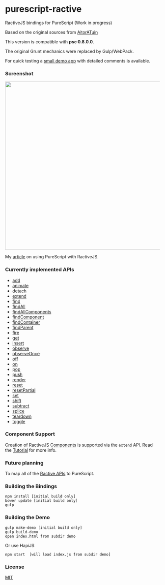 
# purescript-ractive

RactiveJS bindings for PureScript (Work in progress)

Based on the original sources from <a href="https://github.com/AitorATuin/purescript-ractive" target="_blank">AitorATuin</a>

This version is compatible with **psc 0.8.0.0**.

The original Grunt mechanics were replaced by Gulp/WebPack.

For quick testing a <a href="https://github.com/brakmic/purescript-ractive/blob/master/demo/scripts/app.purs">small demo app</a> with detailed comments is available.

### Screenshot
<img src="http://fs5.directupload.net/images/160108/v6ohn28m.png" width="741" height="547">

My <a href="http://blog.brakmic.com/webapps-with-purescript-and-ractivejs/" target="_blank">article</a> on using PureScript with RactiveJS.

### Currently implemented APIs

- <a href="http://docs.ractivejs.org/latest/ractive-add" target="_blank">add</a>
- <a href="http://docs.ractivejs.org/latest/ractive-animate" target="_blank">animate</a>
- <a href="http://docs.ractivejs.org/latest/ractive-detach" target="_blank">detach</a>
- <a href="http://docs.ractivejs.org/latest/ractive-extend" target="_blank">extend</a>
- <a href="http://docs.ractivejs.org/latest/ractive-find" target="_blank">find</a>
- <a href="http://docs.ractivejs.org/latest/ractive-findall" target="_blank">findAll</a>
- <a href="http://docs.ractivejs.org/latest/ractive-findallcomponents" target="_blank">findAllComponents</a>
- <a href="http://docs.ractivejs.org/latest/ractive-findcomponent" target="_blank">findComponent</a>
- <a href="http://docs.ractivejs.org/latest/ractive-findcontainer" target="_blank">findContainer</a>
- <a href="http://docs.ractivejs.org/latest/ractive-findparent" target="_blank">findParent</a>
- <a href="http://docs.ractivejs.org/latest/ractive-fire" target="_blank">fire</a>
- <a href="http://docs.ractivejs.org/latest/ractive-get" target="_blank">get</a>
- <a href="http://docs.ractivejs.org/latest/ractive-insert" target="_blank">insert</a>
- <a href="http://docs.ractivejs.org/latest/ractive-observe" target="_blank">observe</a>
- <a href="http://docs.ractivejs.org/latest/ractive-observeonce" target="_blank">observeOnce</a>
- <a href="http://docs.ractivejs.org/latest/ractive-off" target="_blank">off</a>
- <a href="http://docs.ractivejs.org/latest/ractive-on" target="_blank">on</a>
- <a href="http://docs.ractivejs.org/latest/ractive-pop" target="_blank">pop</a>
- <a href="http://docs.ractivejs.org/latest/ractive-push" target="_blank">push</a>
- <a href="http://docs.ractivejs.org/latest/ractive-render" target="_blank">render</a>
- <a href="http://docs.ractivejs.org/latest/ractive-reset" target="_blank">reset</a>
- <a href="http://docs.ractivejs.org/latest/ractive-resetpartial" target="_blank">resetPartial</a>
- <a href="http://docs.ractivejs.org/latest/ractive-set" target="_blank">set</a>
- <a href="http://docs.ractivejs.org/latest/ractive-shift" target="_blank">shift</a>
- <a href="http://docs.ractivejs.org/latest/ractive-subtract" target="_blank">subtract</a>
- <a href="http://docs.ractivejs.org/latest/ractive-splice" target="_blank">splice</a>
- <a href="http://docs.ractivejs.org/latest/ractive-teardown" target="_blank">teardown</a>
- <a href="http://docs.ractivejs.org/latest/ractive-toggle" target="_blank">toggle</a>

### Component Support

Creation of RactiveJS <a href="http://docs.ractivejs.org/latest/components" target="_blank">Components</a> is supported via the `extend` API. Read the <a href="https://github.com/brakmic/purescript-ractive/blob/master/tutorials/COMPONENTS.md">Tutorial</a> for more info.

### Future planning

To map all of the <a href="http://docs.ractivejs.org/latest/get-started" target="_blank">Ractive APIs</a> to PureScript.

### Building the Bindings

```
npm install [initial build only]
bower update [initial build only]
gulp
```

### Building the Demo

```
gulp make-demo [initial build only]
gulp build-demo
open index.html from subdir demo
```

Or use HapiJS
```
npm start  [will load index.js from subdir demo]
```

### License

<a href="https://github.com/brakmic/purescript-ractive/blob/master/LICENSE">MIT</a>
